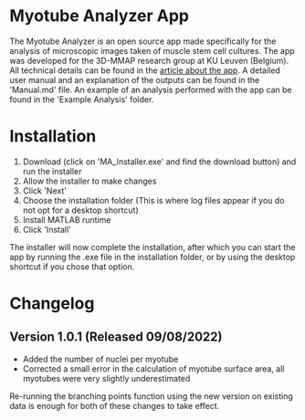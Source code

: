 # Myotube Analyzer App
The Myotube Analyzer is an open source app made specifically for the analysis of microscopic images taken of muscle stem cell cultures. The app was developed for the 3D-MMAP research group at KU Leuven (Belgium). All technical details can be found in the [article about the app](https://doi.org/10.1186/s13395-022-00297-6). A detailed user manual and an explanation of the outputs can be found in the 'Manual.md' file. An example of an analysis performed with the app can be found in the 'Example Analysis' folder.

# Installation
1. Download (click on 'MA_Installer.exe' and find the download button) and run the installer
1. Allow the installer to make changes
1. Click 'Next'
1. Choose the installation folder (This is where log files appear if you do not opt for a desktop shortcut)
1. Install MATLAB runtime
1. Click 'Install'

The installer will now complete the installation, after which you can start the app by running the .exe file in the installation folder, or by using the desktop shortcut if you chose that option.

# Changelog
## Version 1.0.1 (Released 09/08/2022)
* Added the number of nuclei per myotube
* Corrected a small error in the calculation of myotube surface area, all myotubes were very slightly underestimated

Re-running the branching points function using the new version on existing data is enough for both of these changes to take effect.
